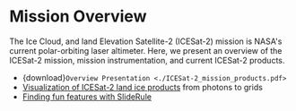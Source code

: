 # Mission Overview

The Ice Cloud, and land Elevation Satellite-2 (ICESat-2) mission is NASA's current polar-orbiting laser altimeter. Here, we present an overview of the ICESat-2 mission, mission instrumentation, and current ICESat-2 products.

- {download}`Overview Presentation <./ICESat-2_mission_products.pdf>`
- [Visualization of ICESat-2 land ice products](icesat-2-land-ice-products.ipynb) from photons to grids
- [Finding fun features with SlideRule](sliderule-feature-find.ipynb)
